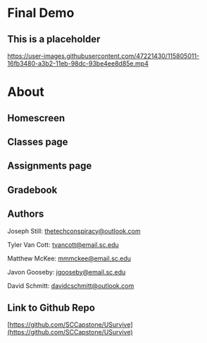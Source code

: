 # Final Demo
## This is a placeholder
https://user-images.githubusercontent.com/47221430/115805011-16fb3480-a3b2-11eb-98dc-93be4ee8d85e.mp4



# About


## Homescreen


## Classes page


## Assignments page


## Gradebook

## Authors

Joseph Still: thetechconspiracy@outlook.com

 Tyler Van Cott: tvancott@email.sc.edu

Matthew McKee: mmmckee@email.sc.edu

Javon Gooseby: jgooseby@email.sc.edu

David Schmitt: davidcschmitt@outlook.com

## Link to Github Repo

[https://github.com/SCCapstone/USurvive](https://github.com/SCCapstone/USurvive)




